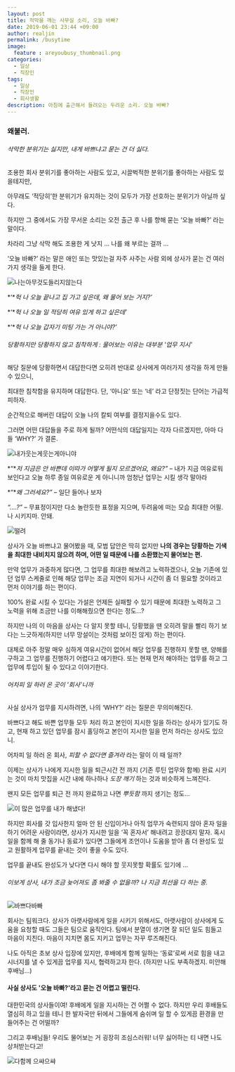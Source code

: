 ```yaml
---
layout: post
title: 적막을 깨는 사무실 소리, 오늘 바빠?
date: 2019-06-01 23:44 +09:00
author: realjin
permalink: /busytime
image:
  feature : areyoubusy_thumbnail.png
categories:
  - 일상
  - 직장인
tags:
  - 일상
  - 직장인
  - 회사생활
description: 아침에 출근해서 들려오는 두려운 소리. 오늘 바빠?  
---
```


### 왜불러.

###### 삭막한 분위기는 싫지만, 내게 바쁘냐고 묻는 건 더 싫다.

조용한 회사 분위기를 좋아하는 사람도 있고, 시끌벅적한 분위기를 좋아하는 사람도 있을테지만,

아무래도 ‘적당히’한 분위기가 유지하는 것이 모두가 가장 선호하는 분위기가 아닐까 싶다.

하지만 그 중에서도 가장 무서운 소리는 오전 출근 후 나를 향해 묻는 ‘오늘 바빠?’ 라는 말이다.

차라리 그냥 삭막 해도 조용한 게 낫지 … 나를 왜 부르는 걸까 …

‘오늘 바빠?’ 라는 말은 애인 또는 맛있는걸 자주 사주는 사람 외에 상사가 묻는 건 여러가지 생각을 들게 한다.

![나는아무것도들리지않는다](https://lh3.googleusercontent.com/i1b8nSRLC5HoYSyEQyT1ZUarrtQWMzNwjZSNAfSUPNL4OkGsWfp6x3b27Zgwbdo8X3I5MQKUMEP-DOIn57mGZHst3Ucs-ILkwBaYVvI05EWDm9QMFksGTyp2XSJHVlTlbERajrzEB76VtHKgG_H1UJSxrh8hiEbGjQ2YgRUVrgbcXd3LCL3tKTJt9I2cwGZ_KVr_eLIJwlncjaQdOBZElKlUfwt1NQxZqoddotawsvXP4j9arJ3-wbB0e35uCn7Q5hm8W4E2WRFODegHEQyZd6TvVSsl6I0OY2fMkEdKH2xI2c8pXkW5JbeFksYUQa9V3TWgkoVfotemuBKUWTUshHGXc5bdYS5Rjx5Rftff2X-rdNw8ZjQg9VIbT7vpPGaJjTkSWsNC9_9UZ54dtkjkAFbYnNaxEjwpDwOagmZVwe0YiHBp6o5BNeslsI8THvDEzhuEaWVz39Fwlt9qa_6apg_z85pf3cHdP5ORi-IEHb8txlRWDm3S4KCJkOYCTcE4kpJe3sR5ZuI5cdUmGPnUd-ZZns2j4MGqVZHjkoWcv_1ZVVMha9QvfAHOGKiWv3CclClifqwnoS_URICPwAVlX5menAoaRCRRuOkuESPkmcGjnrg0rCJ0dVCB0wJH32bkzRbsNDwQN5f40hY28KzM6RpKQUgTTQo=w998-h903-no)  

*‘**헉 나 오늘 끝나고 집 가고 싶은데, 왜 물어 보는 거지?’*

*‘**헉 나 오늘 일 적당히 여유 있게 하고 싶은데’*

*‘**헉 나 오늘 갑자기 미팅 가는 거 아니야?’*  

###### 당황하지만 당황하지 않고 침착하게 : 물어보는 이유는 대부분 '업무 지시'

해당 질문에 당황하면서 대답한다면 오히려 반대로 상사에게 여러가지 생각을 하게 만들 수 있으니,

최대한 침착함을 유지하며 대답한다. 단, ‘아니요’ 또는 ‘네’ 라고 단정짓는 단어는 가급적 피하자.

순간적으로 해버린 대답이 오늘 나의 칼퇴 여부를 결정지을수도 있다.

그러면 어떤 대답들을 주로 하게 될까? 어떤식의 대답일지는 각자 다르겠지만, 아마 다들 ‘WHY?’ 가 결론.

![내가웃는게웃는게아니야](https://lh3.googleusercontent.com/BpwNJoW-Cj-zl6p6Rp9c0rPiLISYIBiy8D9f0YF-UUI7AG0pjJGCVqJ64AqI7RY7HsMPbM3fHqSb8Kx0z-NbT4nZurEL902jALy3vQ_oAjljwsuztkuNPsT4nPA8wa2LtwzKGa8GAwmL43SJ8bH-4FX8R4KZiQZlJzmVYrcH9-hDmJYzwX76fL_FQa7LCoJFwWDUvOp9i6KhHkq95dFlYxPCXNRjHha3GD1j9MdKXT1htbCsCMK8kuZziFDeyQg_1M5AJsvZOj8Kg4oAHw5IhpJ6Fyn8FqbVdKlFZVPaOAM5Qr0H4M7iTPzIgxJruLRQGy2tPjQ-u_MoTllzgGVv-PhKkURovakgBl2sPpfa8pqEYz8CqC_aNk7ctupPZ5qKEFzQXSn4bC-_raoJy3NxaCFDqXUZHuFM6Sd3s9Vd4s9H7kqMqwfcoATsAXU1XLgRS4PQDMZzEeHaKn-XsO8pzrlnCAiMvGmPX2k9U0dHMC-mIrSHWx0ao_vS9jH25gJ4_CMMhsV-rAxEPij9Mkiq8VMsmRPlKgQZZYEgiLmnRA6QL7ZARpwYBaguQk6DhoyRjXQ7ZDxY7jKdgBYv3lsztqt9gAnE4HhR2M_yTMYXcJMNi54Bus94lNAhqsM0fyb6r0DlPN_CiUsjRg8kvyqUotITEjMFgck=w1280-h853-no)

*“**저 지금은 안 바쁜데 이따가 어떻게 될지 모르겠어요, 왜요?”* – 내가 지금 여유로워 보인다고 오늘 하루 종일 여유로운 게 아니니까 엄청난 업무는 시킬 생각 말아라

*“**왜 그러세요?”* – 일단 들어나 보자

*“….?”* – 무표정이지만 다소 놀란듯한 표정을 지으며, 두려움에 떠는 모습 최대한 어필. 나 시키지마. 안돼.

![떨려](https://lh3.googleusercontent.com/Yi4l6S_zLXySM7MVvZRw-GSP9BTfKSj-JrUqpLlHUV5kWnzuWWzRcB-cr3LW3iCyuJjrL_X6U4mUE251adkJGBe7PHfRjgnBbj-85dnNqqtYztYTb5S5KZM1UDcTdoChE6vZorWryuEJhEtILzxpNaEVjqrKAc2-h1v_TprUiiVsz_gzM2CETF_muzwM2FZwjDqvg3nOuC1f7cWZAnwZWitak-GM4EtHdB9Cwf8ojfPJukFXUhc97TWOIfNRUM3670qB18Cg3d1-B7rP5sHEuo3KXi9zyoKOtElt2t9UzxmFKv4CtTU-XQHfeOa4jxaVxTTGzx2rY8JgH5VWX0ejE7u0Mu0T6epZWoDd0yV9x_XvuxOToZtAQqmkG3XZHIx_BAGsvmz11zQEbZk4fQduAia72d1XxssIdPuVpdXxTK5ZkYk7zAzBDv-MoYtBrrRJHi5E4c6hWRvgQr6CwqMKCuCKcyyBO7HqTFUUCpPIvAQbbvQOT-m3mWatq_NDklVFDQM0VREZMORiCfO9sCqd90nTaQqvVMJOkvywAAsNg8HMwL-s5hcq3HbL6wrBZmrds9qd36nxwe_5ySz82WAQull-c2uTJs1ioiEYhW0cVOARup6RcJfN0GzrXmE6hOQfeDXiC71ZcD-yU_kbm4jDBtyCbSUxoeP6hmEel_s5Yzig1CSguJ5vCh1uvJHLjoYjg0_q_UcrbJxQX56sbxFoR1P4=w1180-h843-no)

상사가 오늘 바쁘냐고 물어봤을 때, 모범 답안은 딱히 없지만 **나의 경우는 당황하는 기색을 최대한 내비치지 않으려 하며, 어떤 일 때문에 나를 소환했는지 물어보는 편.**

만약 업무가 과중하게 많다면, 그 업무를 최대한 해보려고 노력하겠으나, 오늘 기존에 있던 업무 스케줄로 인해 해당 업무는 조금 지연이 되거나 시간이 좀 더 필요할 것이라고 먼저 이야기를 하는 편이다.

100% 완료 시킬 수 있다는 가설은 언제든 실패할 수 있기 때문에 최대한 노력하고 그 노력을 위해 조금만 나를 이해해줬으면 한다는 정도…?

하지만 나의 이 마음을 상사는 다 알지 못할 테니, 당황했을 땐 오히려 말을 빨리 하기 보다는 느긋하게(하지만 너무 망설이는 것처럼 보이진 않게) 하는 편이다.

대체로 아주 정말 매우 심하게 여유시간이 없어서 해당 업무를 진행하지 못할 땐, 양해를 구하고 그 업무를 진행하기 어렵다고 얘기한다. 또는 현재 먼저 해야하는 업무를 하고 그 업무에 투입이 될 수 있다고 이야기한다.

###### 어차피 일 하러 온 곳이 '회사'니까

사실 상사가 업무를 지시하려면, 나의 ‘WHY?’ 라는 질문은 무의미해진다.

바쁘다고 해도 바쁜 업무들 모두 처리 하고 본인이 지시한 일을 하라는 상사가 있기도 하고, 현재 하고 있던 업무를 잠시 홀딩하고 본인이 지시한 일을 먼저 하라는 상사도 있으니.

어차피 일 하러 온 회사, *피할 수 없다면 즐겨라* 라는 말이 이 때 일까?

이제는 상사가 나에게 지시한 일을 퇴근시간 전 까지 (기존 루틴 업무와 함께) 완료 시키는 것이 마치 맛집을 시간 내에 하나하나 *도장 깨기* 하는 것과 비슷하게 느껴진다.

왠지 모든 업무를 퇴근 전 까지 완료하고 나면 *뿌듯함* 까지 생기는 정도…

![이 많은 업무를 내가 해냈다!](https://lh3.googleusercontent.com/4IYRgkILQ2jr4cQJ1O84ZUY4RKayrVuPPif4wBIVs3RbFeJKgIeyZ86isEn_gzXh6wO2Ndvze_nvPg-btKlyyADe9OY6rvo6bWaZA2Km8m-RmW1CxI935yfsSkO82jRM4Efl_RNW3DUyVayM1hSZFfOz9vZkjnCNdeeR3GfE_qaqLWZO81TqgE0-n-dHh0rNTLquvx99FLH-F_HTnrbe7wn4WWIHRIyIjyVLJzrLQbH_C7-z2Xfxs6T48pg_ZQqNzpHv5zfwMqyEB8AZkmGYwwhjtJ3xLFPjm3KRzji0dUYREyeaA3N2vZsCXuiCI4AD3hiKmsJvzzyKnou8icwAPSjRTU-4ygeu5HbUdNPcfKEmRvzrRzV7s3Bp6Ic0LyPL2yp0b0bfqp0PJn-0hez-Q3gI2y8NJ_0Ez5xe2-HvkqPsGU9QG1U96Lb_1WurOTNi1a4e8mjSqiSqFl9VQcMfwJVkYf9yoam2bDaZgU3HrmO9fpsaOpBN4F9mnhQuQ3CUNG3QEW-wJC7P725gOulYvFWqV8cpNDrwhnLvxsPMm2HxjxuB_biguD--SIzFJKPnscT0h_GWZH-azTDXLgsWfDLNoyUdKfYVCCLXNC_DqL7hbwuq7NrvuN_X7O52ffmGgylYvo6_fkUXtdnmu8XrRrj4ZkkrHbI=w1204-h903-no)

하지만 회사를 갓 입사한지 얼마 안 된 신입이거나 아직 업무가 숙련되지 않아 혼자 일을 하기 어려운 사람이라면, 상사가 지시한 일을 ‘꼭 혼자서’ 해내려고 끙끙대지 말자. 혹시 일을 함께 해 줄 동기나 동료가 있다면 그들에게 조언이나 도움을 받아 좀 더 완성도 있고 원활하게 업무를 끝내는 것이 좋을 수도 있다.

업무를 끝내도 완성도가 낮다면 다시 해야 할 웃지못할 확률도 있기에 …

###### 이보게 상사, 내가 조금 늦어져도 좀 봐줄 수 없을까? 나 지금 최선을 다 하는 중.

![바쁘다바빠](https://lh3.googleusercontent.com/OVDuYUp2Nw0iOOIpFig6jec7jvGw7mPrjtTaR_1s4IFQO8Rk3aRuu4PPCnhtSMC5CJwW3CwUgoagP1PanKTfevqS8ntwmLHMSeQCbYEcBq_hcURwCPcf1nDtqqwycJ6W9jTlMFiHgZobcHQGq14IRvsvJ-ay-XZcgukWLqEX6Pjh6miKN1EglhsZiJSQ7hB1gdsP8PqehihdhWJiqQCYk1WVFSpeZ_E8bz0lk6pLqjZQ7c0Q86uGMv1kBPH863921d4zByhf9y_waW5uMuxOnGs_1Dob4gsX4xiz4gCZ5Geo8o699nsKdOBNOE08DAc6IhYfgyrLXIHKqXAEwhRcxQMiVXElZg-URkLI9lz6BbM_Li_A1g7MnjiiWSoT2CEbDUP8x-wiIeZyQ9VY1ucKyr23yBrE2DILMp3eBQzxYs4g72UHPBgyQPPjrZD0_KgZC36NyNqQ4zeoUMyucZpXLiWAc0G5Fd5MpMgwzr6kTIzy-BZHyOy9_eVQgd7ZvnvfVa53X88ujEoNqi9sWOXuhSx_kZMkY6XK8aqgQ0VN9mygJh-2nnQHYu_bXyLdYwWN4g4l7_K3zJq3sav58fxyZrbwIV9YwSCi3Uj8mZ4QYxwMmNI4tQuklLFiJmrtNbAOZfiSINZfGnCt3ufWKP5W09spn7F1a7JXComMWFqHVFWcvCjqnHn1Vva84NipYtuFE4308_kw9YmtaV9XWpmWGK6r=w1137-h903-no)

회사는 팀워크다. 상사가 아랫사람에게 일을 시키기 위해서도, 아랫사람이 상사에게 도움을 요청할 때도 그들은 팀으로 움직인다. 팀에서 분열이 생기면 잘 되던 일도 힘들고 마음이 지친다. 마음이 지치면 몸도 지키고 업무는 자꾸 루즈해진다.

나도 아직은 초보 상사 입장에 있지만, 후배에게 함께 일하는 ‘동료’로써 서로 힘을 내고 시너지를 낼 수 있게끔 업무를 지시, 협력하고자 한다. (하지만 나도 부족하겠지. 미안해 후배님…)

#### 사실 상사도 '오늘 바빠?'라고 묻는 건 어렵고 떨린다.

대한민국의 상사들이여! 후배에게 일을 지시하는 건 어쩔 수 없다. 하지만 우리 후배들도 열심히 하고 있을 테니 한 발자국만 뒤에서 그들에게 숨쉬며 일 할 수 있게끔 환경을 만들어주는 건 어떨까?

그리고 후배님들! 우리도 물어보는 거 굉장히 조심스러워! 너무 싫어하는 티 내면 나도 상처받는다고!

![다함께 으쌰으쌰](https://lh3.googleusercontent.com/-nEfqyK2V1E6LteXzcww-vo13DnouGVvC5WrMZv_zEy3FT-AKNZGaomLZ5Mqc6b73zwIbjYUJDMyTgLSpdWk-QMyiJlGSRXvqKCaEql2SsJGN606JcQ2xx05-YncbDn0ekPF7LNP_hojlPKGvxAF-nJllxa2TDfZxW7g13KO25x-DnmgSVIs3Vzxpxxj_Ny97o6001qlwGqKN2U2tBJ1veS8atukbhxi-97wy1i1Wyym2xnHlg-NpxHk-jumNrysCgDSxjg_s8igoDochT1oDSDquOJE-dAmnsivYJD1X4C1tVKTL45GPIPvzsXfrpklovwashLB98GHrmMMDUwUSwI3-rCq9wE12K13hFPD-T4C7yGyWfPA2WKdCT0Rmidv47EpwRejCKDHECYqJreiiS_Y6i2FJ28j3EP05KdPH5TrF4tD8t_9HNA57gNkFGd6ucFhTux9InMRDmBeiwCw7qQA6hpTbkvQ1VAptmwuQ3zAIJ6Esx3RZynBAbn0_J-tMDAzJxNijvHvx7Eeo4lx2wOs5HfESAViyrIO0b-GhFzbpIaVzdi1y-3Zd4x7ZXOYHDtGMg5KmLYmWw3U7y33limErtdm6nLwkp57m47plMF9eKThhGb48Y2KHm2iB1-A7wwCVjLEX3OW6n-w74FpTq1nisOMqFI=w1280-h837-no)
